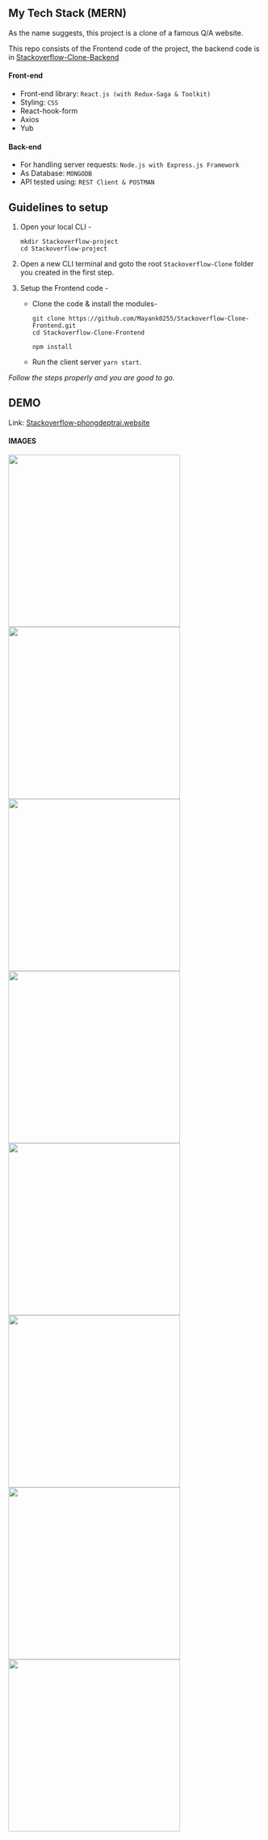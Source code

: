 ## My Tech Stack (MERN)

As the name suggests, this project is a clone of a famous Q/A website.

This repo consists of the Frontend code of the project, the backend code is in [Stackoverflow-Clone-Backend](https://github.com/phongvogit/stackoverflow-backend)

#### Front-end

- Front-end library: `React.js (with Redux-Saga & Toolkit)`
- Styling: `CSS`
- React-hook-form
- Axios
- Yub

#### Back-end

- For handling server requests: `Node.js with Express.js Framework`
- As Database: `MONGODB`
- API tested using: `REST Client & POSTMAN`

## Guidelines to setup

1. Open your local CLI -

   ```
   mkdir Stackoverflow-project
   cd Stackoverflow-project
   ```

2. Open a new CLI terminal and goto the root `Stackoverflow-Clone` folder you created in the first step.
3. Setup the Frontend code -

   - Clone the code & install the modules-

     ```
     git clone https://github.com/Mayank0255/Stackoverflow-Clone-Frontend.git
     cd Stackoverflow-Clone-Frontend

     npm install
     ```

   - Run the client server `yarn start`.

_Follow the steps properly and you are good to go._

## DEMO

Link: [Stackoverflow-phongdeptrai.website](https://serene-yalow-5f9d89.netlify.app/)

#### IMAGES

<img src="/demo/demo-1.png" width=340px /><img src="/demo/demo-2.png" width=340px /> <img src="/demo/demo-3.png" width=340px /><img src="/demo/demo-4.png" width=340px /> <img src="/demo/demo-5.png" width=340px /><img src="/demo/demo-7.png" width=340px /> <img src="/demo/demo-8.png" width=340px /><img src="/demo/demo-9.png" width=340px />
